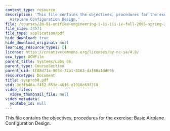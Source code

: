 ```yaml
---
content_type: resource
description: 'This file contains the objectives, procedures for the exercise: Basic
  Airplane Configuration Design.'
file: /courses/16-01-unified-engineering-i-ii-iii-iv-fall-2005-spring-2006/3c3fb46af452653e4616e1918c63f218_sysprob8.pdf
file_size: 34571
file_type: application/pdf
hide_download: true
hide_download_original: null
learning_resource_types: []
license: https://creativecommons.org/licenses/by-nc-sa/4.0/
ocw_type: OCWFile
parent_title: Systems/Labs 06
parent_type: CourseSection
parent_uid: 1f88d71a-9054-37a1-8163-daf60a1dd696
resourcetype: Document
title: sysprob8.pdf
uid: 3c3fb46a-f452-653e-4616-e1918c63f218
video_files:
  video_thumbnail_file: null
video_metadata:
  youtube_id: null
---
```

This file contains the objectives, procedures for the exercise: Basic Airplane Configuration Design.